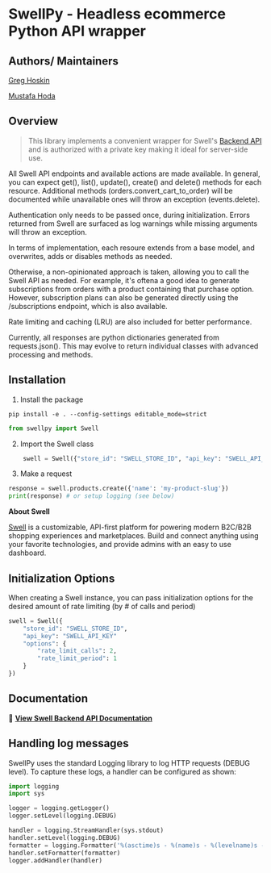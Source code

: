 # SwellPy - Headless ecommerce Python API wrapper

## Authors/ Maintainers
[Greg Hoskin](mailto:greg@swell.is)

[Mustafa Hoda](mailto:mustafa@swell.is)


## Overview
> This library implements a convenient wrapper for Swell's [Backend API](https://swell.store/docs/api) 
and is authorized with a private key making it ideal for server-side use. 

All Swell API endpoints and available actions are made available. 
In general, you can expect get(), list(), update(), create() and delete() 
methods for each resource. Additional methods (orders.convert_cart_to_order) 
will be documented while unavailable ones will throw an exception (events.delete).

Authentication only needs to be passed once, during initialization. Errors returned
from Swell are surfaced as log warnings while missing arguments will 
throw an exception. 

In terms of implementation, each resoure extends from a base model, and 
overwrites, adds or disables methods as needed. 

Otherwise, a non-opinionated approach is taken, allowing you to call the Swell API
as needed. For example, it's oftena a good idea to generate subscriptions from orders with 
a product containing that purchase option. However, subscription plans can also be 
generated directly using the /subscriptions endpoint, which is also available.

Rate limiting and caching (LRU) are also included for better performance.

Currently, all responses are python dictionaries generated from requests.json().
This may evolve to return individual classes with advanced processing and methods.



## Installation
1. Install the package

```
pip install -e . --config-settings editable_mode=strict
```

```python
from swellpy import Swell
```

2. Import the Swell class
```python
    swell = Swell({"store_id": "SWELL_STORE_ID", "api_key": "SWELL_API_KEY"})
```

3. Make a request
```python
response = swell.products.create({'name': 'my-product-slug'})
print(response) # or setup logging (see below)
```

**About Swell**

[Swell](https://www.swell.is) is a customizable, API-first platform for powering 
modern B2C/B2B shopping experiences and marketplaces. Build and connect anything 
using your favorite technologies, and provide admins with an easy to use dashboard.


## Initialization Options
When creating a Swell instance, you can pass initialization options for the 
desired amount of rate limiting (by # of calls and period)

```python
swell = Swell({
    "store_id": "SWELL_STORE_ID",
    "api_key": "SWELL_API_KEY"
    "options": {
        "rate_limit_calls": 2,
        "rate_limit_period": 1
    }
})
```
## Documentation

📖  [**View Swell Backend API Documentation**](https://developers.swell.is/backend-api/introduction)


## Handling log messages

SwellPy uses the standard Logging library to log HTTP requests (DEBUG level).
To capture these logs, a handler can be configured as shown:

```python
import logging
import sys

logger = logging.getLogger()
logger.setLevel(logging.DEBUG)

handler = logging.StreamHandler(sys.stdout)
handler.setLevel(logging.DEBUG)
formatter = logging.Formatter('%(asctime)s - %(name)s - %(levelname)s - %(message)s')
handler.setFormatter(formatter)
logger.addHandler(handler)